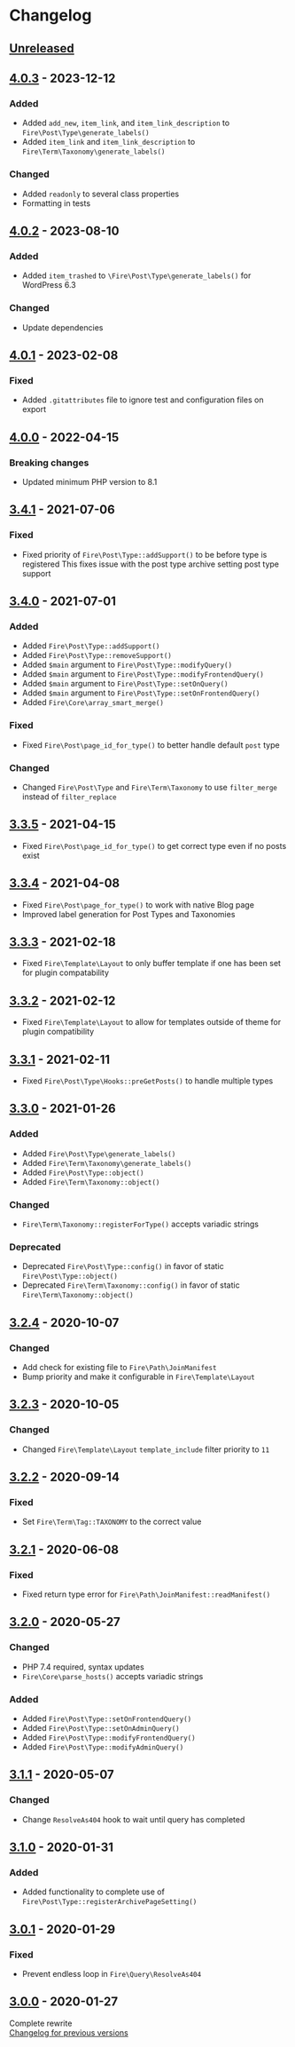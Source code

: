 # Changelog

## [Unreleased][unreleased]

## [4.0.3] - 2023-12-12
### Added
- Added `add_new`, `item_link`, and `item_link_description` to `Fire\Post\Type\generate_labels()`
- Added `item_link` and `item_link_description` to `Fire\Term\Taxonomy\generate_labels()`

### Changed
- Added `readonly` to several class properties
- Formatting in tests

## [4.0.2] - 2023-08-10
### Added
- Added `item_trashed` to `\Fire\Post\Type\generate_labels()` for WordPress 6.3

### Changed
- Update dependencies

## [4.0.1] - 2023-02-08
### Fixed
- Added `.gitattributes` file to ignore test and configuration files on export

## [4.0.0] - 2022-04-15
### Breaking changes
- Updated minimum PHP version to 8.1

## [3.4.1] - 2021-07-06
### Fixed
- Fixed priority of `Fire\Post\Type::addSupport()` to be before type is registered
  This fixes issue with the post type archive setting post type support

## [3.4.0] - 2021-07-01
### Added
- Added `Fire\Post\Type::addSupport()`
- Added `Fire\Post\Type::removeSupport()`
- Added `$main` argument to `Fire\Post\Type::modifyQuery()`
- Added `$main` argument to `Fire\Post\Type::modifyFrontendQuery()`
- Added `$main` argument to `Fire\Post\Type::setOnQuery()`
- Added `$main` argument to `Fire\Post\Type::setOnFrontendQuery()`
- Added `Fire\Core\array_smart_merge()`

### Fixed
- Fixed `Fire\Post\page_id_for_type()` to better handle default `post` type

### Changed
- Changed `Fire\Post\Type` and `Fire\Term\Taxonomy` to use `filter_merge` instead of `filter_replace`

## [3.3.5] - 2021-04-15
- Fixed `Fire\Post\page_id_for_type()` to get correct type even if no posts exist

## [3.3.4] - 2021-04-08
- Fixed `Fire\Post\page_for_type()` to work with native Blog page
- Improved label generation for Post Types and Taxonomies

## [3.3.3] - 2021-02-18
- Fixed `Fire\Template\Layout` to only buffer template if one has been set for plugin compatability

## [3.3.2] - 2021-02-12
- Fixed `Fire\Template\Layout` to allow for templates outside of theme for plugin compatibility

## [3.3.1] - 2021-02-11
- Fixed `Fire\Post\Type\Hooks::preGetPosts()` to handle multiple types

## [3.3.0] - 2021-01-26
### Added
- Added `Fire\Post\Type\generate_labels()`
- Added `Fire\Term\Taxonomy\generate_labels()`
- Added `Fire\Post\Type::object()`
- Added `Fire\Term\Taxonomy::object()`

### Changed
- `Fire\Term\Taxonomy::registerForType()` accepts variadic strings

### Deprecated
- Deprecated `Fire\Post\Type::config()` in favor of static `Fire\Post\Type::object()`
- Deprecated `Fire\Term\Taxonomy::config()` in favor of static `Fire\Term\Taxonomy::object()`

## [3.2.4] - 2020-10-07
### Changed
- Add check for existing file to `Fire\Path\JoinManifest`
- Bump priority and make it configurable in `Fire\Template\Layout`

## [3.2.3] - 2020-10-05
### Changed
- Changed `Fire\Template\Layout` `template_include` filter priority to `11`

## [3.2.2] - 2020-09-14
### Fixed
- Set `Fire\Term\Tag::TAXONOMY` to the correct value

## [3.2.1] - 2020-06-08
### Fixed
- Fixed return type error for `Fire\Path\JoinManifest::readManifest()`

## [3.2.0] - 2020-05-27
### Changed
- PHP 7.4 required, syntax updates
- `Fire\Core\parse_hosts()` accepts variadic strings

### Added
- Added `Fire\Post\Type::setOnFrontendQuery()`
- Added `Fire\Post\Type::setOnAdminQuery()`
- Added `Fire\Post\Type::modifyFrontendQuery()`
- Added `Fire\Post\Type::modifyAdminQuery()`

## [3.1.1] - 2020-05-07
### Changed
- Change `ResolveAs404` hook to wait until query has completed

## [3.1.0] - 2020-01-31
### Added
- Added functionality to complete use of `Fire\Post\Type::registerArchivePageSetting()`

## [3.0.1] - 2020-01-29
### Fixed
- Prevent endless loop in `Fire\Query\ResolveAs404`

## [3.0.0] - 2020-01-27
Complete rewrite  
[Changelog for previous versions](https://github.com/EMRL/fire/blob/2.3.1/CHANGELOG.md)

[unreleased]: https://github.com/emrl/fire/compare/4.0.3...master
[4.0.3]: https://github.com/emrl/fire/compare/4.0.2...4.0.3
[4.0.2]: https://github.com/emrl/fire/compare/4.0.1...4.0.2
[4.0.1]: https://github.com/emrl/fire/compare/4.0.0...4.0.1
[4.0.0]: https://github.com/emrl/fire/compare/3.4.1...4.0.0
[3.4.1]: https://github.com/emrl/fire/compare/3.4.0...3.4.1
[3.4.0]: https://github.com/emrl/fire/compare/3.3.5...3.4.0
[3.3.5]: https://github.com/emrl/fire/compare/3.3.4...3.3.5
[3.3.4]: https://github.com/emrl/fire/compare/3.3.3...3.3.4
[3.3.3]: https://github.com/emrl/fire/compare/3.3.2...3.3.3
[3.3.2]: https://github.com/emrl/fire/compare/3.3.1...3.3.2
[3.3.1]: https://github.com/emrl/fire/compare/3.3.0...3.3.1
[3.3.0]: https://github.com/emrl/fire/compare/3.2.4...3.3.0
[3.2.4]: https://github.com/emrl/fire/compare/3.2.3...3.2.4
[3.2.3]: https://github.com/emrl/fire/compare/3.2.2...3.2.3
[3.2.2]: https://github.com/emrl/fire/compare/3.2.1...3.2.2
[3.2.1]: https://github.com/emrl/fire/compare/3.2.0...3.2.1
[3.2.0]: https://github.com/emrl/fire/compare/3.1.1...3.2.0
[3.1.1]: https://github.com/emrl/fire/compare/3.1.0...3.1.1
[3.1.0]: https://github.com/emrl/fire/compare/3.0.1...3.1.0
[3.0.1]: https://github.com/emrl/fire/compare/3.0.0...3.0.1
[3.0.0]: https://github.com/emrl/fire/compare/2.3.1...3.0.0
